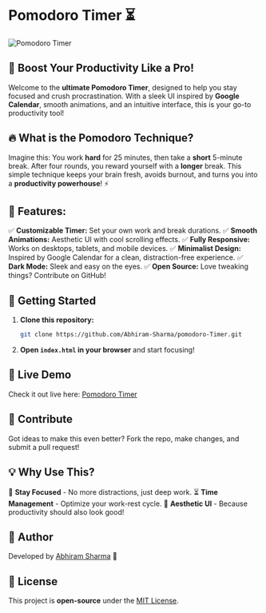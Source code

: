 # Pomodoro Timer ⏳

![Pomodoro Timer](https://abhiram-sharma.github.io/pomodoro-Timer/pomodoro.png)

## 🚀 Boost Your Productivity Like a Pro!

Welcome to the **ultimate Pomodoro Timer**, designed to help you stay focused and crush procrastination. With a sleek UI inspired by **Google Calendar**, smooth animations, and an intuitive interface, this is your go-to productivity tool!

## 🔥 What is the Pomodoro Technique?

Imagine this: You work **hard** for 25 minutes, then take a **short** 5-minute break. After four rounds, you reward yourself with a **longer** break. This simple technique keeps your brain fresh, avoids burnout, and turns you into a **productivity powerhouse**! ⚡

## 🌟 Features:

✅ **Customizable Timer:** Set your own work and break durations.
✅ **Smooth Animations:** Aesthetic UI with cool scrolling effects.
✅ **Fully Responsive:** Works on desktops, tablets, and mobile devices.
✅ **Minimalist Design:** Inspired by Google Calendar for a clean, distraction-free experience.
✅ **Dark Mode:** Sleek and easy on the eyes.
✅ **Open Source:** Love tweaking things? Contribute on GitHub!


## 🚀 Getting Started

1. **Clone this repository:**
   ```bash
   git clone https://github.com/Abhiram-Sharma/pomodoro-Timer.git
   ```
2. **Open `index.html` in your browser** and start focusing!

## 🔗 Live Demo
Check it out live here: [Pomodoro Timer](https://abhiram-sharma.github.io/pomodoro-Timer/)

## 🤝 Contribute
Got ideas to make this even better? Fork the repo, make changes, and submit a pull request!

## 💡 Why Use This?

🎯 **Stay Focused** - No more distractions, just deep work.
⏳ **Time Management** - Optimize your work-rest cycle.
🎨 **Aesthetic UI** - Because productivity should also look good!

## 📌 Author

Developed by [Abhiram Sharma](https://github.com/Abhiram-Sharma) 🚀

## 📜 License

This project is **open-source** under the [MIT License](LICENSE).

